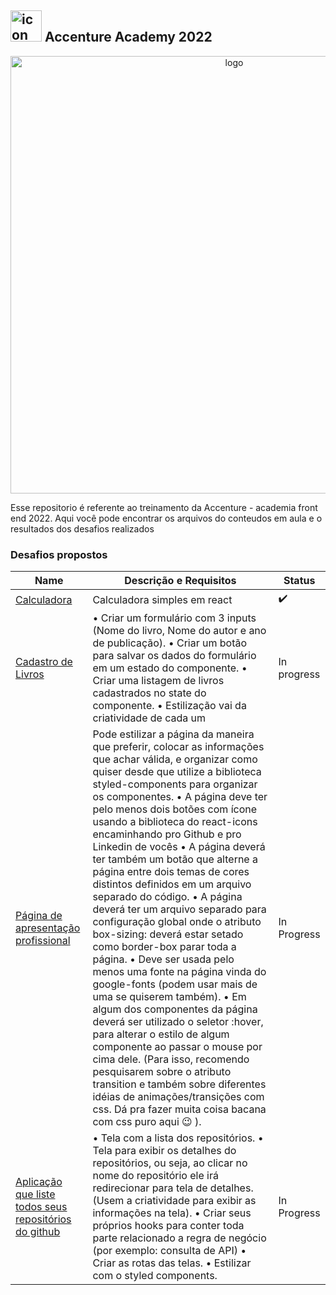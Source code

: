 ##   <img src="https://user-images.githubusercontent.com/98053054/150647892-e6aa9263-f8ce-4056-8d73-d2b3e3e61a6b.png" width="50" alt="icon"/> Accenture Academy 2022

<div align="center">
  <img src="https://user-images.githubusercontent.com/98053054/150647565-a317657b-c4da-40e4-9c09-15618652de07.svg" margin="10px" width="700" alt="logo"/>
</div>

Esse repositorio é referente ao treinamento da Accenture - academia front end 2022. Aqui você pode encontrar os arquivos do conteudos em aula e o resultados dos desafios realizados

### Desafios propostos
| Name           | Descrição e Requisitos       | Status     |
| -------------- | ---------------------------- | ---------- |
|[Calculadora]() | Calculadora simples em react | ✔️         |
|[Cadastro de Livros]() | • Criar um formulário com 3 inputs (Nome do livro, Nome do autor e ano de publicação). • Criar um botão para salvar os dados do formulário em um estado do componente. • Criar uma listagem de livros cadastrados no state do componente. • Estilização vai da criatividade de cada um | In progress |
|[Página de apresentação profissional]() | Pode estilizar a página da maneira que preferir, colocar as informações que achar válida, e organizar como quiser desde que utilize a biblioteca styled-components para organizar os componentes. • A página deve ter pelo menos dois botões com ícone usando a biblioteca do react-icons encaminhando pro Github e pro Linkedin de vocês •  A página deverá ter também um botão que alterne a página entre dois temas de cores distintos definidos em um arquivo separado do código. •  A página deverá ter um arquivo separado para configuração global onde o atributo box-sizing: deverá estar setado como border-box parar toda a página. •  Deve ser usada pelo menos uma fonte na página vinda do google-fonts (podem usar mais de uma se quiserem também). •  Em algum dos componentes da página deverá ser utilizado o seletor :hover, para alterar o estilo de algum componente ao passar o mouse por cima dele. (Para isso, recomendo pesquisarem sobre o atributo transition e também sobre diferentes idéias de animações/transições com css. Dá pra fazer muita coisa bacana com css puro aqui 😉 ). | In Progress |
| [Aplicação que liste todos seus repositórios do github]()  | • Tela com a lista dos repositórios. • Tela para exibir os detalhes do repositórios, ou seja, ao clicar no nome do repositório ele irá redirecionar para tela de detalhes. (Usem a criatividade para exibir as informações na tela). • Criar seus próprios hooks para conter toda parte relacionado a regra de negócio (por exemplo: consulta de API) • Criar as rotas das telas. • Estilizar com o styled components. | In Progress |
